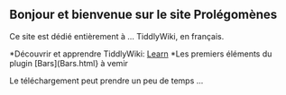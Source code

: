 ## Bonjour et bienvenue sur le site Prolégomènes

Ce site est dédié entièrement à ... TiddlyWiki, en français.

*Découvrir et apprendre TiddlyWiki: [Learn](Learn215116.html)
*Les premiers éléments du plugin [Bars](Bars.html} à vemir

Le téléchargement peut prendre un peu de temps ...

